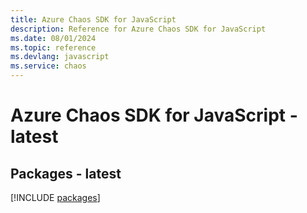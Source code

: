 ```yaml
---
title: Azure Chaos SDK for JavaScript
description: Reference for Azure Chaos SDK for JavaScript
ms.date: 08/01/2024
ms.topic: reference
ms.devlang: javascript
ms.service: chaos
---
```

# Azure Chaos SDK for JavaScript - latest
## Packages - latest
[!INCLUDE [packages](chaos-index.md)]